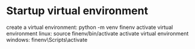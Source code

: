 # Startup virtual environment
create a virtual environment: python -m venv finenv
activate virtual environment linux: source finenv/bin/activate
activate virtual environment windows: finenv\Scripts\activate